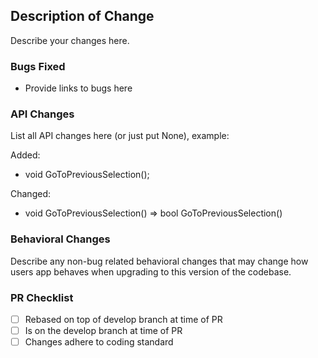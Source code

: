 ﻿## Description of Change

Describe your changes here.

### Bugs Fixed

- Provide links to bugs here

### API Changes

List all API changes here (or just put None), example:

Added:

- void GoToPreviousSelection();

Changed:

- void GoToPreviousSelection() => bool GoToPreviousSelection()

### Behavioral Changes

Describe any non-bug related behavioral changes that may change how users app behaves when upgrading to this version of the codebase.

### PR Checklist

- [ ] Rebased on top of develop branch at time of PR
- [ ] Is on the develop branch at time of PR
- [ ] Changes adhere to coding standard